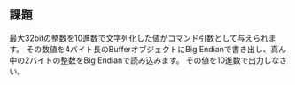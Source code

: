 ## 課題
最大32bitの整数を10進数で文字列化した値がコマンド引数として与えられます。
その数値を4バイト長のBufferオブジェクトにBig Endianで書き出し、真ん中の2バイトの整数をBig Endianで読み込みます。
その値を10進数で出力しなさい。
